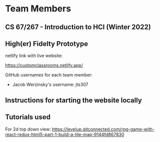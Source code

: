 # Team Members
## CS 67/267 - Introduction to HCI (Winter 2022) 
## High(er) Fidelty Prototype

netlify link with live website: 

https://customclassrooms.netlify.app/

GitHub usernames for each team member:

- Jacob Werzinsky's username: jts307

## Instructions for starting the website locally


## Tutorials used
For 2d top down view: https://levelup.gitconnected.com/rpg-game-with-react-redux-html5-part-1-build-a-tile-map-9144fd867830

